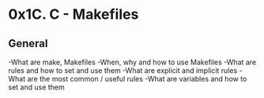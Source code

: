 # 0x1C. C - Makefiles
## General
-What are make, Makefiles
-When, why and how to use Makefiles
-What are rules and how to set and use them
-What are explicit and implicit rules
-What are the most common / useful rules
-What are variables and how to set and use them
